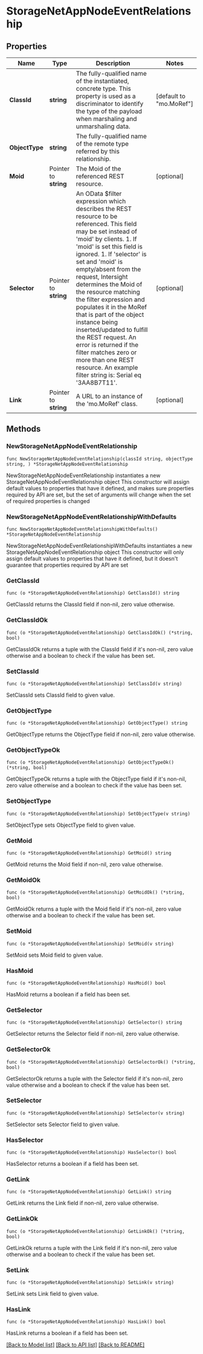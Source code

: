 # StorageNetAppNodeEventRelationship

## Properties

Name | Type | Description | Notes
------------ | ------------- | ------------- | -------------
**ClassId** | **string** | The fully-qualified name of the instantiated, concrete type. This property is used as a discriminator to identify the type of the payload when marshaling and unmarshaling data. | [default to "mo.MoRef"]
**ObjectType** | **string** | The fully-qualified name of the remote type referred by this relationship. | 
**Moid** | Pointer to **string** | The Moid of the referenced REST resource. | [optional] 
**Selector** | Pointer to **string** | An OData $filter expression which describes the REST resource to be referenced. This field may be set instead of &#39;moid&#39; by clients. 1. If &#39;moid&#39; is set this field is ignored. 1. If &#39;selector&#39; is set and &#39;moid&#39; is empty/absent from the request, Intersight determines the Moid of the resource matching the filter expression and populates it in the MoRef that is part of the object instance being inserted/updated to fulfill the REST request. An error is returned if the filter matches zero or more than one REST resource. An example filter string is: Serial eq &#39;3AA8B7T11&#39;. | [optional] 
**Link** | Pointer to **string** | A URL to an instance of the &#39;mo.MoRef&#39; class. | [optional] 

## Methods

### NewStorageNetAppNodeEventRelationship

`func NewStorageNetAppNodeEventRelationship(classId string, objectType string, ) *StorageNetAppNodeEventRelationship`

NewStorageNetAppNodeEventRelationship instantiates a new StorageNetAppNodeEventRelationship object
This constructor will assign default values to properties that have it defined,
and makes sure properties required by API are set, but the set of arguments
will change when the set of required properties is changed

### NewStorageNetAppNodeEventRelationshipWithDefaults

`func NewStorageNetAppNodeEventRelationshipWithDefaults() *StorageNetAppNodeEventRelationship`

NewStorageNetAppNodeEventRelationshipWithDefaults instantiates a new StorageNetAppNodeEventRelationship object
This constructor will only assign default values to properties that have it defined,
but it doesn't guarantee that properties required by API are set

### GetClassId

`func (o *StorageNetAppNodeEventRelationship) GetClassId() string`

GetClassId returns the ClassId field if non-nil, zero value otherwise.

### GetClassIdOk

`func (o *StorageNetAppNodeEventRelationship) GetClassIdOk() (*string, bool)`

GetClassIdOk returns a tuple with the ClassId field if it's non-nil, zero value otherwise
and a boolean to check if the value has been set.

### SetClassId

`func (o *StorageNetAppNodeEventRelationship) SetClassId(v string)`

SetClassId sets ClassId field to given value.


### GetObjectType

`func (o *StorageNetAppNodeEventRelationship) GetObjectType() string`

GetObjectType returns the ObjectType field if non-nil, zero value otherwise.

### GetObjectTypeOk

`func (o *StorageNetAppNodeEventRelationship) GetObjectTypeOk() (*string, bool)`

GetObjectTypeOk returns a tuple with the ObjectType field if it's non-nil, zero value otherwise
and a boolean to check if the value has been set.

### SetObjectType

`func (o *StorageNetAppNodeEventRelationship) SetObjectType(v string)`

SetObjectType sets ObjectType field to given value.


### GetMoid

`func (o *StorageNetAppNodeEventRelationship) GetMoid() string`

GetMoid returns the Moid field if non-nil, zero value otherwise.

### GetMoidOk

`func (o *StorageNetAppNodeEventRelationship) GetMoidOk() (*string, bool)`

GetMoidOk returns a tuple with the Moid field if it's non-nil, zero value otherwise
and a boolean to check if the value has been set.

### SetMoid

`func (o *StorageNetAppNodeEventRelationship) SetMoid(v string)`

SetMoid sets Moid field to given value.

### HasMoid

`func (o *StorageNetAppNodeEventRelationship) HasMoid() bool`

HasMoid returns a boolean if a field has been set.

### GetSelector

`func (o *StorageNetAppNodeEventRelationship) GetSelector() string`

GetSelector returns the Selector field if non-nil, zero value otherwise.

### GetSelectorOk

`func (o *StorageNetAppNodeEventRelationship) GetSelectorOk() (*string, bool)`

GetSelectorOk returns a tuple with the Selector field if it's non-nil, zero value otherwise
and a boolean to check if the value has been set.

### SetSelector

`func (o *StorageNetAppNodeEventRelationship) SetSelector(v string)`

SetSelector sets Selector field to given value.

### HasSelector

`func (o *StorageNetAppNodeEventRelationship) HasSelector() bool`

HasSelector returns a boolean if a field has been set.

### GetLink

`func (o *StorageNetAppNodeEventRelationship) GetLink() string`

GetLink returns the Link field if non-nil, zero value otherwise.

### GetLinkOk

`func (o *StorageNetAppNodeEventRelationship) GetLinkOk() (*string, bool)`

GetLinkOk returns a tuple with the Link field if it's non-nil, zero value otherwise
and a boolean to check if the value has been set.

### SetLink

`func (o *StorageNetAppNodeEventRelationship) SetLink(v string)`

SetLink sets Link field to given value.

### HasLink

`func (o *StorageNetAppNodeEventRelationship) HasLink() bool`

HasLink returns a boolean if a field has been set.


[[Back to Model list]](../README.md#documentation-for-models) [[Back to API list]](../README.md#documentation-for-api-endpoints) [[Back to README]](../README.md)


